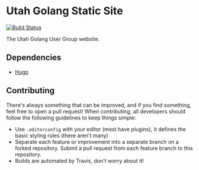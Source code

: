 # Utah Golang Static Site

[![Build Status](https://travis-ci.org/utgo/utahgolang.com.svg?branch=master)](https://travis-ci.org/utgo/utahgolang.com)

The Utah Golang User Group website.

## Dependencies

* [Hugo](https://gohugo.io/)

## Contributing

There's always something that can be improved, and if you find something, feel
free to open a pull request! When contributing, all developers should follow the
following guidelines to keep things simple:

* Use `.editorconfig` with your editor (most have plugins), it defines the basic
  styling rules (there aren't many)
* Separate each feature or improvement into a separate branch on a forked
  repository. Submit a pull request from each feature branch to this repository.
* Builds are automated by Travis, don't worry about it!
